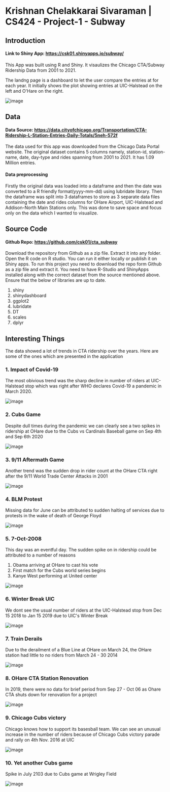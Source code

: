 # Krishnan Chelakkarai Sivaraman |  CS424 - Project-1 - Subway  

## Introduction
#### Link to Shiny App: <https://csk01.shinyapps.io/subway/> 

This App was built using R and Shiny. It visaulizes the Chicago CTA/Subway Ridership Data from 2001 to 2021.  

The landng page is a dashboard to let the user compare the entries at for each year. It initially shows the plot showing entries at UIC-Halstead on the left and O'Hare on the right. 

![image](https://user-images.githubusercontent.com/90429287/153976072-ccf5d4c7-3eb5-4173-8891-3122de6fbfe4.png)



## Data
#### Data Source: <https://data.cityofchicago.org/Transportation/CTA-Ridership-L-Station-Entries-Daily-Totals/5neh-572f>
The data used for this app was downloaded from the Chicago Data Portal website. The original dataset contains 5 columns namely, station-id, station-name, date, day-type and rides spanning from 2001 to 2021. It has 1.09 Million entries.

#### Data preprocessing
Firstly the original data was loaded into a dataframe and then the date was converted to a R friendly format(yyyy-mm-dd) using lubridate library. Then the dataframe was split into 3 dataframes to store as 3 separate data files containing the date and rides columns for OHare Airport, UIC-Halstead and Addison-North Main Stations only. This was done to save space and focus only on the data which I wanted to visualize.  
 
## Source Code
#### Github Repo: <https://github.com/csk01/cta_subway>
Download the repository from Github as a zip file. Extract it into any folder. Open the R code on R studio. You can run it either locally or publish it on Shiny apps.
To run this project you need to download the repo form Github as a zip file and extract it. You need to have R-Studio and ShinyApps installed along with the correct dataset from the source mentioned above. 
Ensure that the below of libraries are up to date.
1. shiny
2. shinydashboard 
3. ggplot2
4. lubridate
5. DT
6. scales
7. dplyr

## Interesting Things
The data showed a lot of trends in CTA ridership over the years. Here are some of the ones which are presented in the application

### 1. Impact of Covid-19 
The most obivious trend was the sharp decline in number of riders at UIC-Halstead stop which was right after WHO declares Covid-19 a pandemic in March 2020.


![image](https://user-images.githubusercontent.com/90429287/153971447-8a99ad46-bf23-4a35-a9bd-46d6ffa91260.png)

### 2. Cubs Game 
Despite dull times during the pandemic we can clearly see a two spikes in ridership at OHare due to the Cubs vs Cardinals Baseball game on Sep 4th and Sep 6th 2020

![image](https://user-images.githubusercontent.com/90429287/153971668-10441a69-cc9d-4c2d-8b8e-0750bff409e9.png)

### 3. 9/11 Aftermath Game 
Another trend was the sudden drop in rider count at the OHare CTA right after the 9/11 World Trade Center Attacks in 2001

![image](https://user-images.githubusercontent.com/90429287/153972326-7e949056-2d94-4ced-8444-b2674e95d60b.png)

### 4. BLM Protest 
Missing data for June can be attributed to sudden halting of services due to protests in the wake of death of George Floyd

![image](https://user-images.githubusercontent.com/90429287/153972569-629c4d1d-a25e-497e-82ec-e8d792d54a77.png)

### 5. 7-Oct-2008 
This day was an eventful day. The sudden spike on in ridership could be attributed to a number of reasons 
1. Obama arriving at OHare to cast his vote
2. First match for the Cubs world series begins
3. Kanye West performing at United center 

![image](https://user-images.githubusercontent.com/90429287/153972819-9bb50318-ad82-4698-95e2-8a471ae3b029.png)

### 6. Winter Break UIC
We dont see the usual number of riders at the UIC-Halstead stop from Dec 15 2018 to Jan 15 2019 due to UIC's Winter Break

![image](https://user-images.githubusercontent.com/90429287/153973056-d0550408-243f-4f55-a691-6608f64bda7b.png)

### 7. Train Derails 
Due to the derailment of a Blue Line at OHare on March 24, the OHare station had little to no riders from March 24 - 30 2014

![image](https://user-images.githubusercontent.com/90429287/153973219-c23c95d8-62f1-41c4-b682-a74099814b2a.png)

### 8. OHare CTA Station Renovation
In 2019, there were no data for brief period from Sep 27 - Oct 06 as Ohare CTA shuts down for renovation for a project

![image](https://user-images.githubusercontent.com/90429287/153973739-fef6df6f-35cf-4966-953e-2a9bb8de130e.png)

### 9. Chicago Cubs victory
Chicago knows how to support its basesball team. We can see an unusual increase in the number of riders because of Chicago Cubs victory parade and rally on 4th Nov. 2016 at UIC

![image](https://user-images.githubusercontent.com/90429287/153973844-6e8e514d-88a5-469f-a16c-9b96895eec61.png)

### 10. Yet another Cubs game
Spike in July 2103 due to Cubs game at Wrigley Field

![image](https://user-images.githubusercontent.com/90429287/153974630-4dc60252-99f1-4dbb-8c90-fe1b69db99b7.png)



